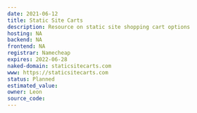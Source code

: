 ```yaml
---
date: 2021-06-12
title: Static Site Carts
description: Resource on static site shopping cart options
hosting: NA
backend: NA
frontend: NA
registrar: Namecheap
expires: 2022-06-28 
naked-domain: staticsitecarts.com
www: https://staticsitecarts.com
status: Planned
estimated_value:
owner: Leon
source_code:
---
```




